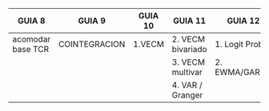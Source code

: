 

| GUIA 8            | GUIA 9        | GUIA 10 | GUIA 11           | GUIA 12         | TP2 | FINAL FIN |
| ----------------- | ------------- | ------- | ----------------- | --------------- | --- | --------- |
| acomodar base TCR | COINTEGRACION | 1.VECM  | 2. VECM bivariado | 1. Logit Probit |     |           |
|                   |               |         | 3. VECM multivar  | 2. EWMA/GARCH   |     |           |
|                   |               |         | 4. VAR / Granger  |                 |     |           |

